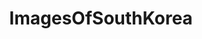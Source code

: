 ---
title: ImagesOfSouthKorea
crosslinks:
- SouthKoreaPics
- pics
- MilitaryPorn
- CityPorn
- travel
- mildlyinteresting
- tattoos
- OldSchoolCool
- imagesofnetwork
- EarthPorn
- funny
- food
- korea
- EasternAesthetics
- itookapicture
- WarplanePorn
- ArchitecturePorn
- aww
- MilitaryGfys
- whatisthisthing
---